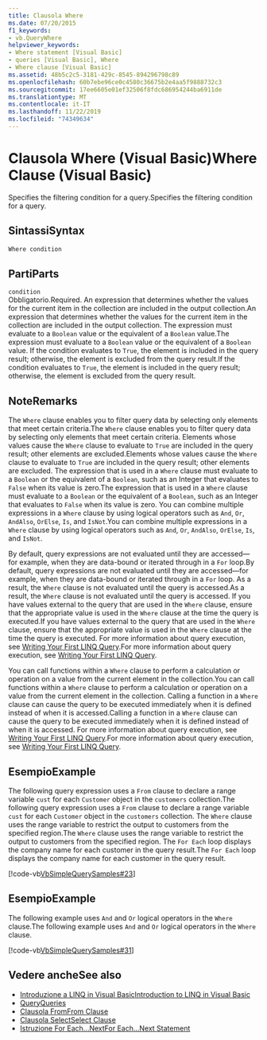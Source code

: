 ```yaml
---
title: Clausola Where
ms.date: 07/20/2015
f1_keywords:
- vb.QueryWhere
helpviewer_keywords:
- Where statement [Visual Basic]
- queries [Visual Basic], Where
- Where clause [Visual Basic]
ms.assetid: 48b5c2c5-3181-429c-8545-894296798c89
ms.openlocfilehash: 60b7ebe96ce0c4580c36675b2e4aa5f9888732c3
ms.sourcegitcommit: 17ee6605e01ef32506f8fdc686954244ba6911de
ms.translationtype: MT
ms.contentlocale: it-IT
ms.lasthandoff: 11/22/2019
ms.locfileid: "74349634"
---
```

# <a name="where-clause-visual-basic"></a><span data-ttu-id="2fd14-102">Clausola Where (Visual Basic)</span><span class="sxs-lookup"><span data-stu-id="2fd14-102">Where Clause (Visual Basic)</span></span>
<span data-ttu-id="2fd14-103">Specifies the filtering condition for a query.</span><span class="sxs-lookup"><span data-stu-id="2fd14-103">Specifies the filtering condition for a query.</span></span>  
  
## <a name="syntax"></a><span data-ttu-id="2fd14-104">Sintassi</span><span class="sxs-lookup"><span data-stu-id="2fd14-104">Syntax</span></span>  
  
```vb  
Where condition  
```  
  
## <a name="parts"></a><span data-ttu-id="2fd14-105">Parti</span><span class="sxs-lookup"><span data-stu-id="2fd14-105">Parts</span></span>  
 `condition`  
 <span data-ttu-id="2fd14-106">Obbligatorio.</span><span class="sxs-lookup"><span data-stu-id="2fd14-106">Required.</span></span> <span data-ttu-id="2fd14-107">An expression that determines whether the values for the current item in the collection are included in the output collection.</span><span class="sxs-lookup"><span data-stu-id="2fd14-107">An expression that determines whether the values for the current item in the collection are included in the output collection.</span></span> <span data-ttu-id="2fd14-108">The expression must evaluate to a `Boolean` value or the equivalent of a `Boolean` value.</span><span class="sxs-lookup"><span data-stu-id="2fd14-108">The expression must evaluate to a `Boolean` value or the equivalent of a `Boolean` value.</span></span> <span data-ttu-id="2fd14-109">If the condition evaluates to `True`, the element is included in the query result; otherwise, the element is excluded from the query result.</span><span class="sxs-lookup"><span data-stu-id="2fd14-109">If the condition evaluates to `True`, the element is included in the query result; otherwise, the element is excluded from the query result.</span></span>  
  
## <a name="remarks"></a><span data-ttu-id="2fd14-110">Note</span><span class="sxs-lookup"><span data-stu-id="2fd14-110">Remarks</span></span>  
 <span data-ttu-id="2fd14-111">The `Where` clause enables you to filter query data by selecting only elements that meet certain criteria.</span><span class="sxs-lookup"><span data-stu-id="2fd14-111">The `Where` clause enables you to filter query data by selecting only elements that meet certain criteria.</span></span> <span data-ttu-id="2fd14-112">Elements whose values cause the `Where` clause to evaluate to `True` are included in the query result; other elements are excluded.</span><span class="sxs-lookup"><span data-stu-id="2fd14-112">Elements whose values cause the `Where` clause to evaluate to `True` are included in the query result; other elements are excluded.</span></span> <span data-ttu-id="2fd14-113">The expression that is used in a `Where` clause must evaluate to a `Boolean` or the equivalent of a `Boolean`, such as an Integer that evaluates to `False` when its value is zero.</span><span class="sxs-lookup"><span data-stu-id="2fd14-113">The expression that is used in a `Where` clause must evaluate to a `Boolean` or the equivalent of a `Boolean`, such as an Integer that evaluates to `False` when its value is zero.</span></span> <span data-ttu-id="2fd14-114">You can combine multiple expressions in a `Where` clause by using logical operators such as `And`, `Or`, `AndAlso`, `OrElse`, `Is`, and `IsNot`.</span><span class="sxs-lookup"><span data-stu-id="2fd14-114">You can combine multiple expressions in a `Where` clause by using logical operators such as `And`, `Or`, `AndAlso`, `OrElse`, `Is`, and `IsNot`.</span></span>  
  
 <span data-ttu-id="2fd14-115">By default, query expressions are not evaluated until they are accessed—for example, when they are data-bound or iterated through in a `For` loop.</span><span class="sxs-lookup"><span data-stu-id="2fd14-115">By default, query expressions are not evaluated until they are accessed—for example, when they are data-bound or iterated through in a `For` loop.</span></span> <span data-ttu-id="2fd14-116">As a result, the `Where` clause is not evaluated until the query is accessed.</span><span class="sxs-lookup"><span data-stu-id="2fd14-116">As a result, the `Where` clause is not evaluated until the query is accessed.</span></span> <span data-ttu-id="2fd14-117">If you have values external to the query that are used in the `Where` clause, ensure that the appropriate value is used in the `Where` clause at the time the query is executed.</span><span class="sxs-lookup"><span data-stu-id="2fd14-117">If you have values external to the query that are used in the `Where` clause, ensure that the appropriate value is used in the `Where` clause at the time the query is executed.</span></span> <span data-ttu-id="2fd14-118">For more information about query execution, see [Writing Your First LINQ Query](../../../visual-basic/programming-guide/concepts/linq/writing-your-first-linq-query.md).</span><span class="sxs-lookup"><span data-stu-id="2fd14-118">For more information about query execution, see [Writing Your First LINQ Query](../../../visual-basic/programming-guide/concepts/linq/writing-your-first-linq-query.md).</span></span>  
  
 <span data-ttu-id="2fd14-119">You can call functions within a `Where` clause to perform a calculation or operation on a value from the current element in the collection.</span><span class="sxs-lookup"><span data-stu-id="2fd14-119">You can call functions within a `Where` clause to perform a calculation or operation on a value from the current element in the collection.</span></span> <span data-ttu-id="2fd14-120">Calling a function in a `Where` clause can cause the query to be executed immediately when it is defined instead of when it is accessed.</span><span class="sxs-lookup"><span data-stu-id="2fd14-120">Calling a function in a `Where` clause can cause the query to be executed immediately when it is defined instead of when it is accessed.</span></span> <span data-ttu-id="2fd14-121">For more information about query execution, see [Writing Your First LINQ Query](../../../visual-basic/programming-guide/concepts/linq/writing-your-first-linq-query.md).</span><span class="sxs-lookup"><span data-stu-id="2fd14-121">For more information about query execution, see [Writing Your First LINQ Query](../../../visual-basic/programming-guide/concepts/linq/writing-your-first-linq-query.md).</span></span>  
  
## <a name="example"></a><span data-ttu-id="2fd14-122">Esempio</span><span class="sxs-lookup"><span data-stu-id="2fd14-122">Example</span></span>  
 <span data-ttu-id="2fd14-123">The following query expression uses a `From` clause to declare a range variable `cust` for each `Customer` object in the `customers` collection.</span><span class="sxs-lookup"><span data-stu-id="2fd14-123">The following query expression uses a `From` clause to declare a range variable `cust` for each `Customer` object in the `customers` collection.</span></span> <span data-ttu-id="2fd14-124">The `Where` clause uses the range variable to restrict the output to customers from the specified region.</span><span class="sxs-lookup"><span data-stu-id="2fd14-124">The `Where` clause uses the range variable to restrict the output to customers from the specified region.</span></span> <span data-ttu-id="2fd14-125">The `For Each` loop displays the company name for each customer in the query result.</span><span class="sxs-lookup"><span data-stu-id="2fd14-125">The `For Each` loop displays the company name for each customer in the query result.</span></span>  
  
 [!code-vb[VbSimpleQuerySamples#23](~/samples/snippets/visualbasic/VS_Snippets_VBCSharp/VbSimpleQuerySamples/VB/QuerySamples1.vb#23)]  
  
## <a name="example"></a><span data-ttu-id="2fd14-126">Esempio</span><span class="sxs-lookup"><span data-stu-id="2fd14-126">Example</span></span>  
 <span data-ttu-id="2fd14-127">The following example uses `And` and `Or` logical operators in the `Where` clause.</span><span class="sxs-lookup"><span data-stu-id="2fd14-127">The following example uses `And` and `Or` logical operators in the `Where` clause.</span></span>  
  
 [!code-vb[VbSimpleQuerySamples#31](~/samples/snippets/visualbasic/VS_Snippets_VBCSharp/VbSimpleQuerySamples/VB/QuerySamples1.vb#31)]  
  
## <a name="see-also"></a><span data-ttu-id="2fd14-128">Vedere anche</span><span class="sxs-lookup"><span data-stu-id="2fd14-128">See also</span></span>

- [<span data-ttu-id="2fd14-129">Introduzione a LINQ in Visual Basic</span><span class="sxs-lookup"><span data-stu-id="2fd14-129">Introduction to LINQ in Visual Basic</span></span>](../../../visual-basic/programming-guide/language-features/linq/introduction-to-linq.md)
- [<span data-ttu-id="2fd14-130">Query</span><span class="sxs-lookup"><span data-stu-id="2fd14-130">Queries</span></span>](../../../visual-basic/language-reference/queries/index.md)
- [<span data-ttu-id="2fd14-131">Clausola From</span><span class="sxs-lookup"><span data-stu-id="2fd14-131">From Clause</span></span>](../../../visual-basic/language-reference/queries/from-clause.md)
- [<span data-ttu-id="2fd14-132">Clausola Select</span><span class="sxs-lookup"><span data-stu-id="2fd14-132">Select Clause</span></span>](../../../visual-basic/language-reference/queries/select-clause.md)
- [<span data-ttu-id="2fd14-133">Istruzione For Each...Next</span><span class="sxs-lookup"><span data-stu-id="2fd14-133">For Each...Next Statement</span></span>](../../../visual-basic/language-reference/statements/for-each-next-statement.md)
